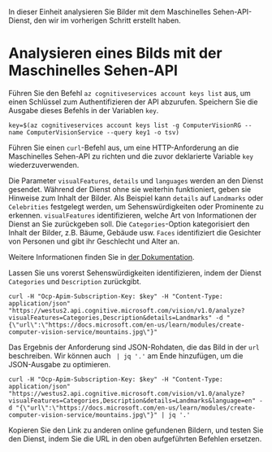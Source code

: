In dieser Einheit analysieren Sie Bilder mit dem Maschinelles Sehen-API-Dienst, den wir im vorherigen Schritt erstellt haben.

# <a name="analyzing-an-image-with-computer-vision-api"></a>Analysieren eines Bilds mit der Maschinelles Sehen-API

Führen Sie den Befehl `az cognitiveservices account keys list` aus, um einen Schlüssel zum Authentifizieren der API abzurufen. Speichern Sie die Ausgabe dieses Befehls in der Variablen `key`.

```azurecli
key=$(az cognitiveservices account keys list -g ComputerVisionRG --name ComputerVisionService --query key1 -o tsv)
```

Führen Sie einen `curl`-Befehl aus, um eine HTTP-Anforderung an die Maschinelles Sehen-API zu richten und die zuvor deklarierte Variable `key` wiederzuverwenden.

Die Parameter `visualFeatures`, `details` und `languages` werden an den Dienst gesendet. Während der Dienst ohne sie weiterhin funktioniert, geben sie Hinweise zum Inhalt der Bilder. Als Beispiel kann `details` auf `Landmarks` oder `Celebrities` festgelegt werden, um Sehenswürdigkeiten oder Prominente zu erkennen. `visualFeatures` identifizieren, welche Art von Informationen der Dienst an Sie zurückgeben soll. Die `Categories`-Option kategorisiert den Inhalt der Bilder, z.B. Bäume, Gebäude usw. `Faces` identifiziert die Gesichter von Personen und gibt ihr Geschlecht und Alter an.

Weitere Informationen finden Sie in [der Dokumentation](https://westus.dev.cognitive.microsoft.com/docs/services/56f91f2d778daf23d8ec6739/operations/56f91f2e778daf14a499e1fa).

Lassen Sie uns vorerst Sehenswürdigkeiten identifizieren, indem der Dienst `Categories` und `Description` zurückgibt.

```azurecli
curl -H "Ocp-Apim-Subscription-Key: $key" -H "Content-Type: application/json" "https://westus2.api.cognitive.microsoft.com/vision/v1.0/analyze?visualFeatures=Categories,Description&details=Landmarks" -d "{\"url\":\"https://docs.microsoft.com/en-us/learn/modules/create-computer-vision-service/mountains.jpg\"}"
```

Das Ergebnis der Anforderung sind JSON-Rohdaten, die das Bild in der `url` beschreiben. Wir können auch ` | jq '.'` am Ende hinzufügen, um die JSON-Ausgabe zu optimieren.

```azurecli
curl -H "Ocp-Apim-Subscription-Key: $key" -H "Content-Type: application/json" "https://westus2.api.cognitive.microsoft.com/vision/v1.0/analyze?visualFeatures=Categories,Description&details=Landmarks&language=en" -d "{\"url\":\"https://docs.microsoft.com/en-us/learn/modules/create-computer-vision-service/mountains.jpg\"}" | jq '.'
```

Kopieren Sie den Link zu anderen online gefundenen Bildern, und testen Sie den Dienst, indem Sie die URL in den oben aufgeführten Befehlen ersetzen.